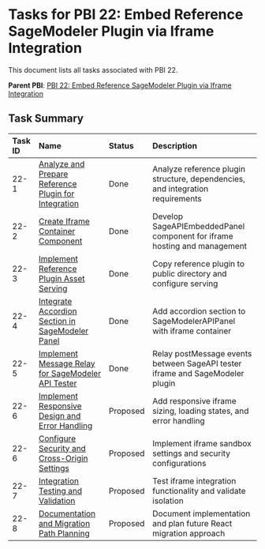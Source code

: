 # Tasks for PBI 22: Embed Reference SageModeler Plugin via Iframe Integration

This document lists all tasks associated with PBI 22.

**Parent PBI**: [PBI 22: Embed Reference SageModeler Plugin via Iframe Integration](./prd.md)

## Task Summary

| Task ID | Name | Status | Description |
| :------ | :--- | :----- | :---------- |
| 22-1 | [Analyze and Prepare Reference Plugin for Integration](./22-1.md) | Done | Analyze reference plugin structure, dependencies, and integration requirements |
| 22-2 | [Create Iframe Container Component](./22-2.md) | Done | Develop SageAPIEmbeddedPanel component for iframe hosting and management |
| 22-3 | [Implement Reference Plugin Asset Serving](./22-3.md) | Done | Copy reference plugin to public directory and configure serving |
| 22-4 | [Integrate Accordion Section in SageModeler Panel](./22-4.md) | Done | Add accordion section to SageModelerAPIPanel with iframe container |
| 22-5 | [Implement Message Relay for SageModeler API Tester](./22-5.md) | Done | Relay postMessage events between SageAPI tester iframe and SageModeler plugin |
| 22-6 | [Implement Responsive Design and Error Handling](./22-5.md) | Proposed | Add responsive iframe sizing, loading states, and error handling |
| 22-6 | [Configure Security and Cross-Origin Settings](./22-6.md) | Proposed | Implement iframe sandbox settings and security configurations |
| 22-7 | [Integration Testing and Validation](./22-7.md) | Proposed | Test iframe integration functionality and validate isolation |
| 22-8 | [Documentation and Migration Path Planning](./22-8.md) | Proposed | Document implementation and plan future React migration approach | 
